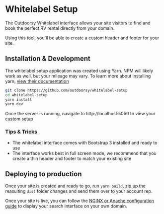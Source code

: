# Whitelabel Setup
The Outdoorsy Whitelabel interface allows your site visitors to find and book the perfect RV rental directly from your domain.

Using this tool, you'll be able to create a custom header and footer for your site.

## Installation & Development
The whitelabel setup application was created using Yarn.  NPM will likely work as well, but your mileage may vary.  To learn more about installing yarn, [view their documentation](https://yarnpkg.com/en/docs/install)

```bash
git clone https://github.com/outdoorsy/whitelabel-setup
cd whitelabel-setup
yarn install
yarn dev
```

Once the server is running, navigate to http://localhost:5050 to view your custom setup

### Tips & Tricks
* The whitelabel interface comes with Bootstrap 3 installed and ready to use
* The interface works best in full screen mode, we recommend that you create a thin header and footer to match your existing site

## Deploying to production
Once your site is created and ready to go, run `yarn build`, zip up the reasulting `dist` folder changes and send them over to your account rep.

Once your site is live, you can follow the [NGINX or Apache configuration guide](https://developers.outdoorsy.com/help/whitelabel/) to display your search interface on your own domain.
